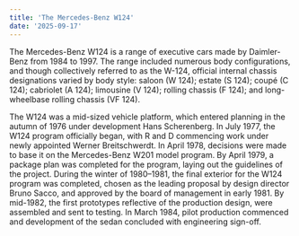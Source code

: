 ```yaml
---
title: 'The Mercedes-Benz W124'
date: '2025-09-17'
---
```


The Mercedes-Benz W124 is a range of executive cars made by Daimler-Benz from 1984 to 1997. The range included numerous body configurations, and though collectively referred to as the W-124, official internal chassis designations varied by body style: saloon (W 124); estate (S 124); coupé (C 124); cabriolet (A 124); limousine (V 124); rolling chassis (F 124); and long-wheelbase rolling chassis (VF 124).

The W124 was a mid-sized vehicle platform, which entered planning in the autumn of 1976 under development Hans Scherenberg. In July 1977, the W124 program officially began, with R and D commencing work under newly appointed Werner Breitschwerdt. In April 1978, decisions were made to base it on the Mercedes-Benz W201 model program. By April 1979, a package plan was completed for the program, laying out the guidelines of the project. During the winter of 1980–1981, the final exterior for the W124 program was completed, chosen as the leading proposal by design director Bruno Sacco, and approved by the board of management in early 1981. By mid-1982, the first prototypes reflective of the production design, were assembled and sent to testing. In March 1984, pilot production commenced and development of the sedan concluded with engineering sign-off.